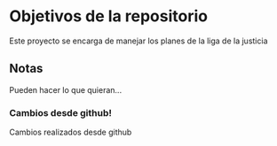 # Objetivos de la repositorio

Este proyecto se encarga de manejar los planes de la liga de la justicia


## Notas
Pueden hacer lo que quieran...


### Cambios desde github!
Cambios realizados desde github
